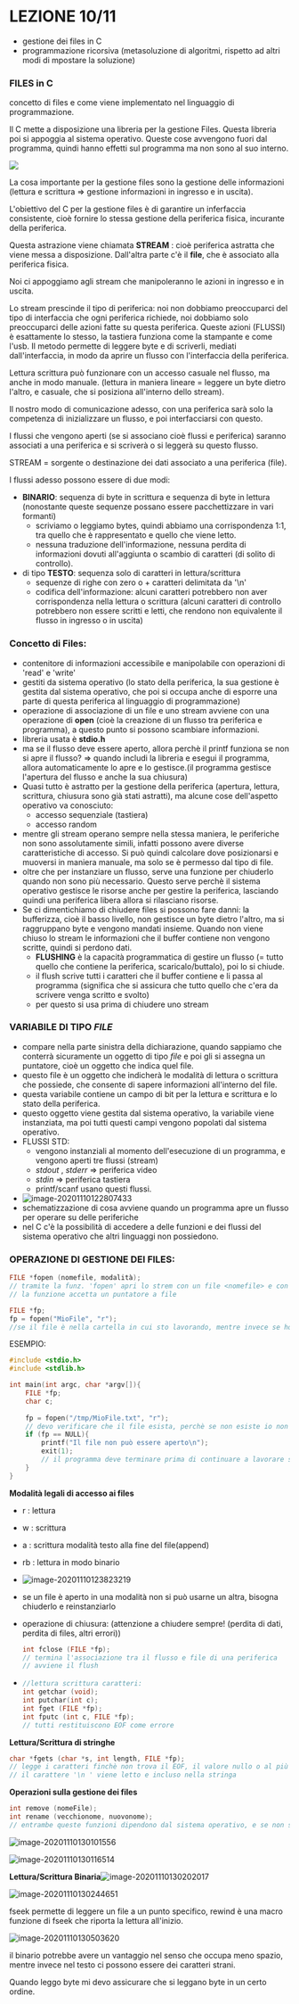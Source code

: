# LEZIONE 10/11

- gestione dei files in C
- programmazione ricorsiva (metasoluzione di algoritmi, rispetto ad altri modi di mpostare la soluzione)





### FILES in C

concetto di files e come viene implementato nel linguaggio di programmazione.

Il C mette a disposizione una libreria per la gestione Files. Questa libreria poi si appoggia al sistema operativo. Queste cose avvengono fuori dal programma, quindi hanno effetti sul programma ma non sono al suo interno.

![](C:\Users\giova\AppData\Roaming\Typora\typora-user-images\image-20201110114934736.png)



La cosa importante per la gestione files sono la gestione delle informazioni (lettura e scrittura => gestione informazioni in ingresso e in uscita).

L'obiettivo del C per la gestione files è di garantire un inferfaccia consistente, cioè fornire lo stessa gestione della periferica fisica, incurante della periferica.

Questa astrazione viene chiamata **STREAM** : cioè periferica astratta che viene messa a disposizione. Dall'altra parte c'è il **file**, che è associato alla periferica fisica. 

Noi ci appoggiamo agli stream che manipoleranno le azioni in ingresso e in uscita.

Lo stream prescinde il tipo di periferica: noi non dobbiamo preoccuparci del tipo di interfaccia che ogni periferica richiede, noi dobbiamo solo preoccuparci delle azioni fatte su questa periferica. Queste azioni (FLUSSI) è esattamente lo stesso, la tastiera funziona come la stampante e come l'usb. Il metodo permette di leggere byte e di scriverli, mediati dall'interfaccia, in modo da aprire un flusso con l'interfaccia della periferica.

Lettura scrittura può funzionare con un accesso casuale nel flusso, ma anche in modo manuale. (lettura in maniera lineare = leggere un byte dietro l'altro, e casuale, che si posiziona all'interno dello stream).

Il nostro modo di comunicazione adesso, con una periferica sarà solo la competenza di inizializzare un flusso, e poi interfacciarsi con questo.

I flussi che vengono aperti (se si associano cioè flussi e periferica) saranno associati a una periferica e si scriverà o si leggerà su questo flusso. 

STREAM = sorgente o destinazione dei dati associato a una periferica (file).

I flussi adesso possono essere di due modi:

- **BINARIO**: sequenza di byte in scrittura e sequenza di byte in lettura (nonostante queste sequenze possano essere pacchettizzare in vari formanti)
  - scriviamo o leggiamo bytes, quindi abbiamo una corrispondenza 1:1, tra quello che è rappresentato e quello che viene letto. 
  - nessuna traduzione dell'informazione, nessuna perdita di informazioni dovuti all'aggiunta o scambio di caratteri (di solito di controllo).
- di tipo **TESTO**: sequenza solo di caratteri in lettura/scrittura
  - sequenze di righe con zero o + caratteri delimitata da '\n'
  - codifica dell'informazione: alcuni caratteri potrebbero non aver corrispondenza nella lettura o scrittura (alcuni caratteri di controllo potrebbero non essere scritti e letti, che rendono non equivalente il flusso in ingresso o in uscita)



### Concetto di Files:

- contenitore di informazioni accessibile e manipolabile con operazioni di 'read' e 'write'
- gestiti da sistema operativo (lo stato della periferica, la sua gestione è gestita dal sistema operativo, che poi si occupa anche di esporre una parte di questa periferica al linguaggio di programmazione)
- operazione di associazione di un file e uno stream avviene con una operazione di **open** (cioè la creazione di un flusso tra periferica e programma), a questo punto si possono scambiare informazioni.
- libreria usata è **stdio.h**
- ma se il flusso deve essere aperto, allora perchè il printf funziona se non si apre il flusso? => quando includi la libreria e esegui il programma, allora automaticamente lo apre e lo gestisce.(il programma gestisce l'apertura del flusso e anche la sua chiusura)
- Quasi tutto è astratto per la gestione della periferica (apertura, lettura, scrittura, chiusura sono già stati astratti), ma alcune cose dell'aspetto operativo va conosciuto:
  - accesso sequenziale (tastiera)
  - accesso random
- mentre gli stream operano sempre nella stessa maniera, le periferiche non sono assolutamente simili, infatti possono avere diverse caratteristiche di accesso. Si può quindi calcolare dove posizionarsi e muoversi in maniera manuale, ma solo se è permesso dal tipo di file.
- oltre che per instanziare un flusso, serve una funzione per chiuderlo quando non sono più necessario. Questo serve perchè il sistema operativo gestisce le risorse anche per gestire la periferica, lasciando quindi una periferica libera allora si rilasciano risorse. 
- Se ci dimentichiamo di chiudere files si possono fare danni: la bufferizza, cioè il basso livello, non gestisce un byte dietro l'altro, ma si raggruppano byte e vengono mandati insieme. Quando non viene chiuso lo stream le informazioni che il buffer contiene non vengono scritte, quindi si perdono dati. 
  - **FLUSHING** è la capacità programmatica di gestire un flusso (= tutto quello che contiene la periferica, scaricalo/buttalo), poi lo si chiude.
  - il flush scrive tutti i caratteri che il buffer contiene e li passa al programma (significa che si assicura che tutto quello che c'era da scrivere venga scritto e svolto)
  - per questo si usa prima di chiudere uno stream





### VARIABILE DI TIPO *FILE*

- compare nella parte sinistra della dichiarazione, quando sappiamo che conterrà sicuramente un oggetto di tipo *file* e poi gli si assegna un puntatore, cioè un oggetto che indica quel file.
- questo file è un oggetto che indicherà le modalità di lettura o scrittura che possiede, che consente di sapere informazioni all'interno del file.
- questa variabile contiene un campo di bit per la lettura e scrittura e lo stato della periferica.
- questo oggetto viene gestita dal sistema operativo, la variabile viene instanziata, ma poi tutti questi campi vengono popolati dal sistema operativo.
- FLUSSI STD:
  - vengono instanziali al momento dell'esecuzione di un programma, e vengono aperti tre flussi (stream)
  - *stdout* , *stderr* => periferica video
  - *stdin* => periferica tastiera
  - printf/scanf usano questi flussi.
- ![image-20201110122807433](C:\Users\giova\AppData\Roaming\Typora\typora-user-images\image-20201110122807433.png)
- schematizzazione di cosa avviene quando un programma apre un flusso per operare su delle periferiche
- nel C c'è la possibilità di accedere a delle funzioni e dei flussi del sistema operativo che altri linguaggi non possiedono.



### OPERAZIONE DI GESTIONE DEI FILES:

```c
FILE *fopen (nomefile, modalità);
// tramite la funz. 'fopen' apri lo strem con un file <nomefile> e con modalità <scrittura, lettura, altro> 
// la funzione accetta un puntatore a file

FILE *fp;
fp = fopen("MioFile", "r"); 
//se il file è nella cartella in cui sto lavorando, mentre invece se ho bisogno di un file in un altra posizione devo selezionare tutto il percorso del file
```

ESEMPIO:

```c
#include <stdio.h>
#include <stdlib.h>

int main(int argc, char *argv[]){
    FILE *fp;
    char c;
    
    fp = fopen("/tmp/MioFile.txt", "r");
    // devo verificare che il file esista, perchè se non esiste io non riesco a aprire il file
    if (fp == NULL){
        printf("Il file non può essere aperto\n");
        exit(1);
        // il programma deve terminare prima di continuare a lavorare su una cosa che non esiste.
    }
}
```

**Modalità legali di accesso ai files**

- r : lettura

- w : scrittura

- a : scrittura modalità testo alla fine del file(append)

- rb : lettura in modo binario

- ![image-20201110123823219](C:\Users\giova\AppData\Roaming\Typora\typora-user-images\image-20201110123823219.png)

- se un file è aperto in una modalità non si può usarne un altra, bisogna chiuderlo e reinstanziarlo

- operazione di chiusura: (attenzione a chiudere sempre! (perdita di dati, perdita di files, altri errori))

  ```c
  int fclose (FILE *fp);
  // termina l'associazione tra il flusso e file di una periferica
  // avviene il flush
  ```

- ```c
  //lettura scrittura caratteri:
  int getchar (void);
  int putchar(int c);
  int fget (FILE *fp);
  int fputc (int c, FILE *fp);
  // tutti restituiscono EOF come errore   
  ```

  

**Lettura/Scrittura di stringhe**

```c
char *fgets (char *s, int length, FILE *fp);
// legge i caratteri finchè non trova il EOF, il valore nullo o al più 'length-1'
// il carattere '\n ' viene letto e incluso nella stringa
```

**Operazioni sulla gestione dei files**

```c
int remove (nomeFile);
int rename (vecchionome, nuovonome);
// entrambe queste funzioni dipendono dal sistema operativo, e se non si dispongono i permessi necessari a accedere alle risorse e a modificare lo stato dei file, allora l'azione non è consentita e si restituisce un errore.


```

![image-20201110130101556](C:\Users\giova\AppData\Roaming\Typora\typora-user-images\image-20201110130101556.png)

![image-20201110130116514](C:\Users\giova\AppData\Roaming\Typora\typora-user-images\image-20201110130116514.png)



**Lettura/Scrittura Binaria**![image-20201110130202017](C:\Users\giova\AppData\Roaming\Typora\typora-user-images\image-20201110130202017.png)

![image-20201110130244651](C:\Users\giova\AppData\Roaming\Typora\typora-user-images\image-20201110130244651.png)

fseek permette di leggere un file a un punto specifico, rewind è una macro funzione di fseek che riporta la lettura all'inizio.

![image-20201110130503620](C:\Users\giova\AppData\Roaming\Typora\typora-user-images\image-20201110130503620.png)

il binario potrebbe avere un vantaggio nel senso che occupa meno spazio, mentre invece nel testo ci possono essere dei caratteri strani. 

Quando leggo byte mi devo assicurare che si leggano byte in un certo ordine.